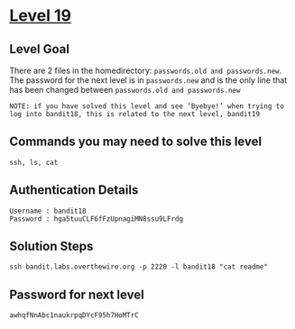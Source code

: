 # [Level 19](https://overthewire.org/wargames/bandit/bandit19.html)

## Level Goal

There are 2 files in the homedirectory: `passwords.old and passwords.new`. The password for the next level is in `passwords.new` and is the only line that has been changed between `passwords.old and passwords.new`

`NOTE: if you have solved this level and see ‘Byebye!’ when trying to log into bandit18, this is related to the next level, bandit19`

## Commands you may need to solve this level

    ssh, ls, cat

## Authentication Details

    Username : bandit18
    Password : hga5tuuCLF6fFzUpnagiMN8ssu9LFrdg

## Solution Steps

``` 
ssh bandit.labs.overthewire.org -p 2220 -l bandit18 "cat readme"
```

## Password for next level

    awhqfNnAbc1naukrpqDYcF95h7HoMTrC